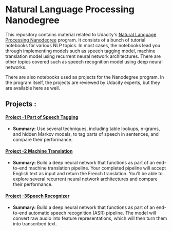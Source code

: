 
#  Natural Language Processing Nanodegree

This repository contains material related to Udacity's [Natural Language Processing Nanodegree](https://www.udacity.com/course/natural-language-processing-nanodegree--nd892?gclid=Cj0KCQiAvP6ABhCjARIsAH37rbRPo6FqHI8nkwemL5ip5K-wvRDIHSGQvrV1ombJTqYxw8kNO8ff_S8aAhlMEALw_wcB&utm_campaign=8301633102_c&utm_keyword=udacity%20nlp%20nanodegree_e&utm_medium=ads_n&utm_source=gsem_brand&utm_term=85164908283) program. It consists of a bunch of tutorial notebooks for various NLP topics. In most cases, the notebooks lead you through implementing models such as speech tagging model, machine translation model using recurrent neural network architectures. There are other topics covered such as speech recognition model using deep neural networks.

There are also notebooks used as projects for the Nanodegree program. In the program itself, the projects are reviewed by Udacity experts, but they are available here as well.




## Projects :
#### [Project -1  Part of Speech Tagging](https://github.com/Ahmed0028/NLP-Nandodegree/blob/master/Program-projects/P1-%202-Project-HMMPartOfSpeechTagging/HMM%20warmup%20(optional).ipynb) 
- **Summary:** Use several techniques, including table lookups, n-grams, and hidden Markov models, to tag parts of speech in sentences, and compare their performance.

#### [Project -2 Machine Translation](https://github.com/Ahmed0028/NLP-Nandodegree/blob/master/Program-projects/P2-MachineTranslation/machine_translation.ipynb) 
- **Summary:** Build a deep neural network that functions as part of an end-to-end machine translation pipeline. Your completed pipeline will accept English text as input and return the French translation. You’ll be able to explore several recurrent neural network architectures and compare their performance.


#### [Project -3Speech Recognizer](https://github.com/Ahmed0028/NLP-Nandodegree/blob/master/Program-projects/P3-DNN%20Speech%20Recognizer/machine_translation.ipynb) 
- **Summary:** Build a deep neural network that functions as part of an end-to-end automatic speech recognition (ASR) pipeline. The model will convert raw audio into feature representations, which will then turn them into transcribed text.




